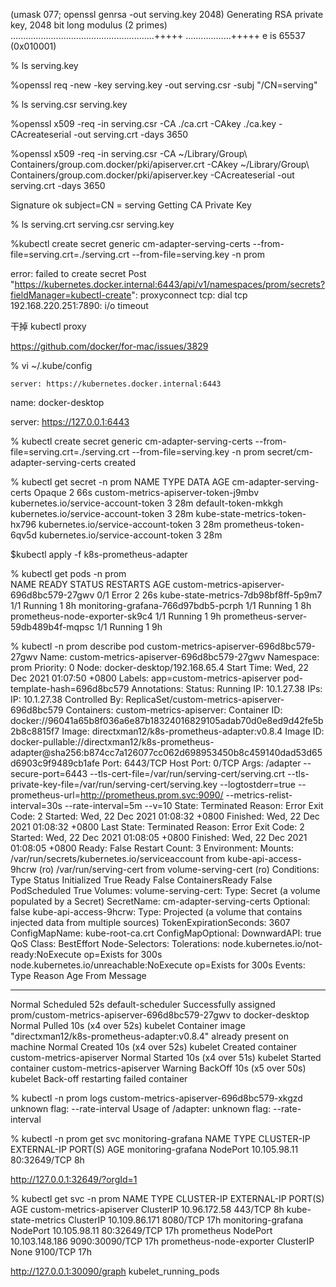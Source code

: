  (umask 077; openssl genrsa -out serving.key 2048)
 Generating RSA private key, 2048 bit long modulus (2 primes)
.........................................................+++++
..................+++++
e is 65537 (0x010001)

% ls
serving.key

%openssl req -new -key serving.key -out serving.csr -subj "/CN=serving"

% ls
serving.csr     serving.key


%openssl x509 -req -in serving.csr -CA ./ca.crt -CAkey ./ca.key -CAcreateserial -out serving.crt -days 3650


%openssl x509 -req -in  serving.csr -CA ~/Library/Group\ Containers/group.com.docker/pki/apiserver.crt  -CAkey ~/Library/Group\ Containers/group.com.docker/pki/apiserver.key -CAcreateserial -out serving.crt -days 3650

Signature ok
subject=CN = serving
Getting CA Private Key

 % ls
serving.crt     serving.csr     serving.key

%kubectl create secret generic cm-adapter-serving-certs --from-file=serving.crt=./serving.crt --from-file=serving.key -n prom

error: failed to create secret Post "https://kubernetes.docker.internal:6443/api/v1/namespaces/prom/secrets?fieldManager=kubectl-create": proxyconnect tcp: dial tcp 192.168.220.251:7890: i/o timeout

干掉 kubectl proxy


https://github.com/docker/for-mac/issues/3829


% vi ~/.kube/config


    server: https://kubernetes.docker.internal:6443
  name: docker-desktop

  server: https://127.0.0.1:6443


% kubectl create secret generic cm-adapter-serving-certs --from-file=serving.crt=./serving.crt --from-file=serving.key -n prom
secret/cm-adapter-serving-certs created


 % kubectl get secret -n prom
NAME                                   TYPE                                  DATA   AGE
cm-adapter-serving-certs               Opaque                                2      66s
custom-metrics-apiserver-token-j9mbv   kubernetes.io/service-account-token   3      28m
default-token-mkkgh                    kubernetes.io/service-account-token   3      28m
kube-state-metrics-token-hx796         kubernetes.io/service-account-token   3      28m
prometheus-token-6qv5d                 kubernetes.io/service-account-token   3      28m


 $kubectl apply -f k8s-prometheus-adapter 

 % kubectl get pods -n prom  
NAME                                        READY   STATUS    RESTARTS   AGE
custom-metrics-apiserver-696d8bc579-27gwv   0/1     Error     2          26s
kube-state-metrics-7db98bf8ff-5p9m7         1/1     Running   1          8h
monitoring-grafana-766d97bdb5-pcrph         1/1     Running   1          8h
prometheus-node-exporter-sk9c4              1/1     Running   1          9h
prometheus-server-59db489b4f-mqpsc          1/1     Running   1          9h


 % kubectl  -n prom describe pod custom-metrics-apiserver-696d8bc579-27gwv
Name:         custom-metrics-apiserver-696d8bc579-27gwv
Namespace:    prom
Priority:     0
Node:         docker-desktop/192.168.65.4
Start Time:   Wed, 22 Dec 2021 01:07:50 +0800
Labels:       app=custom-metrics-apiserver
              pod-template-hash=696d8bc579
Annotations:  <none>
Status:       Running
IP:           10.1.27.38
IPs:
  IP:           10.1.27.38
Controlled By:  ReplicaSet/custom-metrics-apiserver-696d8bc579
Containers:
  custom-metrics-apiserver:
    Container ID:  docker://96041a65b8f036a6e87b18324016829105adab70d0e8ed9d42fe5b2b8c8815f7
    Image:         directxman12/k8s-prometheus-adapter:v0.8.4
    Image ID:      docker-pullable://directxman12/k8s-prometheus-adapter@sha256:b874cc7a126077cc062d698953450b8c459140dad53d65d6903c9f9489cb1afe
    Port:          6443/TCP
    Host Port:     0/TCP
    Args:
      /adapter
      --secure-port=6443
      --tls-cert-file=/var/run/serving-cert/serving.crt
      --tls-private-key-file=/var/run/serving-cert/serving.key
      --logtostderr=true
      --prometheus-url=http://prometheus.prom.svc:9090/
      --metrics-relist-interval=30s
      --rate-interval=5m
      --v=10
    State:          Terminated
      Reason:       Error
      Exit Code:    2
      Started:      Wed, 22 Dec 2021 01:08:32 +0800
      Finished:     Wed, 22 Dec 2021 01:08:32 +0800
    Last State:     Terminated
      Reason:       Error
      Exit Code:    2
      Started:      Wed, 22 Dec 2021 01:08:05 +0800
      Finished:     Wed, 22 Dec 2021 01:08:05 +0800
    Ready:          False
    Restart Count:  3
    Environment:    <none>
    Mounts:
      /var/run/secrets/kubernetes.io/serviceaccount from kube-api-access-9hcrw (ro)
      /var/run/serving-cert from volume-serving-cert (ro)
Conditions:
  Type              Status
  Initialized       True 
  Ready             False 
  ContainersReady   False 
  PodScheduled      True 
Volumes:
  volume-serving-cert:
    Type:        Secret (a volume populated by a Secret)
    SecretName:  cm-adapter-serving-certs
    Optional:    false
  kube-api-access-9hcrw:
    Type:                    Projected (a volume that contains injected data from multiple sources)
    TokenExpirationSeconds:  3607
    ConfigMapName:           kube-root-ca.crt
    ConfigMapOptional:       <nil>
    DownwardAPI:             true
QoS Class:                   BestEffort
Node-Selectors:              <none>
Tolerations:                 node.kubernetes.io/not-ready:NoExecute op=Exists for 300s
                             node.kubernetes.io/unreachable:NoExecute op=Exists for 300s
Events:
  Type     Reason     Age                From               Message
  ----     ------     ----               ----               -------
  Normal   Scheduled  52s                default-scheduler  Successfully assigned prom/custom-metrics-apiserver-696d8bc579-27gwv to docker-desktop
  Normal   Pulled     10s (x4 over 52s)  kubelet            Container image "directxman12/k8s-prometheus-adapter:v0.8.4" already present on machine
  Normal   Created    10s (x4 over 52s)  kubelet            Created container custom-metrics-apiserver
  Normal   Started    10s (x4 over 51s)  kubelet            Started container custom-metrics-apiserver
  Warning  BackOff    10s (x5 over 50s)  kubelet            Back-off restarting failed container

 % kubectl -n prom logs custom-metrics-apiserver-696d8bc579-xkgzd 
unknown flag: --rate-interval
Usage of /adapter:
unknown flag: --rate-interval


% kubectl -n prom get svc monitoring-grafana
NAME                 TYPE       CLUSTER-IP     EXTERNAL-IP   PORT(S)        AGE
monitoring-grafana   NodePort   10.105.98.11   <none>        80:32649/TCP   8h


http://127.0.0.1:32649/?orgId=1


%  kubectl get svc -n  prom
NAME                       TYPE        CLUSTER-IP       EXTERNAL-IP   PORT(S)          AGE
custom-metrics-apiserver   ClusterIP   10.96.172.58     <none>        443/TCP          8h
kube-state-metrics         ClusterIP   10.109.86.171    <none>        8080/TCP         17h
monitoring-grafana         NodePort    10.105.98.11     <none>        80:32649/TCP     17h
prometheus                 NodePort    10.103.148.186   <none>        9090:30090/TCP   17h
prometheus-node-exporter   ClusterIP   None             <none>        9100/TCP         17h

http://127.0.0.1:30090/graph
kubelet_running_pods

